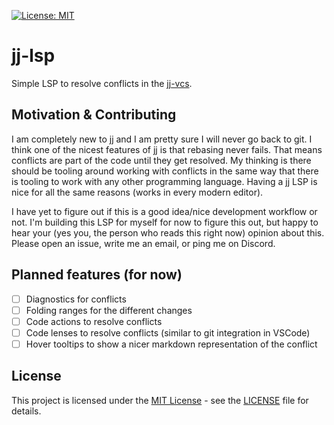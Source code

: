 [![License: MIT](https://img.shields.io/badge/License-MIT-yellow.svg)](LICENSE)
# jj-lsp

Simple LSP to resolve conflicts in the [jj-vcs](https://github.com/jj-vcs/jj).

## Motivation & Contributing

I am completely new to jj and I am pretty sure I will never go back to git. I think one of the
nicest features of jj is that rebasing never fails. That means conflicts are part of the code until
they get resolved. My thinking is there should be tooling around working with conflicts in the same
way that there is tooling to work with any other programming language. Having a jj LSP is nice for
all the same reasons (works in every modern editor).

I have yet to figure out if this is a good idea/nice development workflow or not. I'm building this
LSP for myself for now to figure this out, but happy to hear your (yes you, the person who reads
this right now) opinion about this. Please open an issue, write me an email, or ping me on Discord.

## Planned features (for now)
- [ ] Diagnostics for conflicts
- [ ] Folding ranges for the different changes
- [ ] Code actions to resolve conflicts
- [ ] Code lenses to resolve conflicts (similar to git integration in VSCode)
- [ ] Hover tooltips to show a nicer markdown representation of the conflict

## License

This project is licensed under the [MIT License](LICENSE) - see the [LICENSE](LICENSE) file for details.
